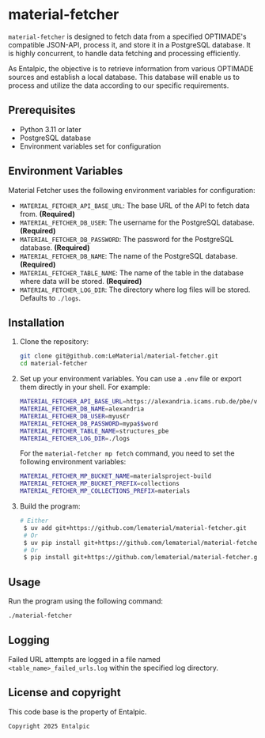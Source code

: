 # material-fetcher

`material-fetcher` is designed to fetch data from a specified OPTIMADE's compatible JSON-API, process it, and store it in a PostgreSQL database. It is highly concurrent, to handle data fetching and processing efficiently.

As Entalpic, the objective is to retrieve information from various OPTIMADE sources and establish a local database. This database will enable us to process and utilize the data according to our specific requirements.

## Prerequisites

- Python 3.11 or later
- PostgreSQL database
- Environment variables set for configuration

## Environment Variables

Material Fetcher uses the following environment variables for configuration:

- `MATERIAL_FETCHER_API_BASE_URL`: The base URL of the API to fetch data from. **(Required)**
- `MATERIAL_FETCHER_DB_USER`: The username for the PostgreSQL database. **(Required)**
- `MATERIAL_FETCHER_DB_PASSWORD`: The password for the PostgreSQL database. **(Required)**
- `MATERIAL_FETCHER_DB_NAME`: The name of the PostgreSQL database. **(Required)**
- `MATERIAL_FETCHER_TABLE_NAME`: The name of the table in the database where data will be stored. **(Required)**
- `MATERIAL_FETCHER_LOG_DIR`: The directory where log files will be stored. Defaults to `./logs`.

## Installation

1. Clone the repository:

   ```bash
   git clone git@github.com:LeMaterial/material-fetcher.git
   cd material-fetcher
   ```

2. Set up your environment variables. You can use a `.env` file or export them directly in your shell. For example:

   ```bash
   MATERIAL_FETCHER_API_BASE_URL=https://alexandria.icams.rub.de/pbe/v1/structures
   MATERIAL_FETCHER_DB_NAME=alexandria
   MATERIAL_FETCHER_DB_USER=myus€r
   MATERIAL_FETCHER_DB_PASSWORD=mypa$$word
   MATERIAL_FETCHER_TABLE_NAME=structures_pbe
   MATERIAL_FETCHER_LOG_DIR=./logs
   ```

   For the `material-fetcher mp fetch` command, you need to set the following environment variables:

   ```bash
   MATERIAL_FETCHER_MP_BUCKET_NAME=materialsproject-build
   MATERIAL_FETCHER_MP_BUCKET_PREFIX=collections
   MATERIAL_FETCHER_MP_COLLECTIONS_PREFIX=materials
   ```

3. Build the program:
   ```bash
   # Either
    $ uv add git+https://github.com/lematerial/material-fetcher.git
    # Or
    $ uv pip install git+https://github.com/lematerial/material-fetcher.git
    # Or
    $ pip install git+https://github.com/lematerial/material-fetcher.git
   ```

## Usage

Run the program using the following command:

```bash
./material-fetcher
```

## Logging

Failed URL attempts are logged in a file named `<table_name>_failed_urls.log` within the specified log directory.

## License and copyright

This code base is the property of Entalpic.

```text
Copyright 2025 Entalpic
```
